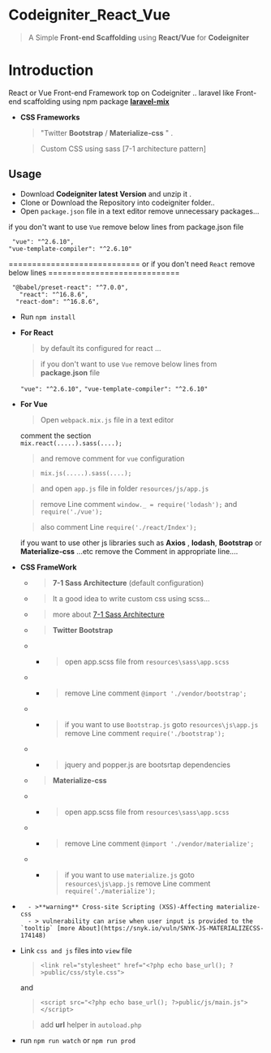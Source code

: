 # Codeigniter_React_Vue

> A Simple  **Front-end Scaffolding** using  **React/Vue** for       **Codeigniter**
>

# Introduction

React or Vue Front-end Framework top on Codeigniter  ..
laravel like Front-end scaffolding using npm package **[laravel-mix](https://github.com/JeffreyWay/laravel-mix)** 

- **CSS Frameworks**


	> "Twitter **Bootstrap** / **Materialize-css** " .
	
   >Custom CSS using sass [7-1 architecture pattern]

## Usage

- Download   **Codeigniter latest Version** and unzip it .
- Clone or Download the Repository into  codeigniter folder..
- Open `package.json` file in a text editor remove unnecessary packages...


if you don't want to use `Vue` remove  below lines from package.json file

     "vue": "^2.6.10",
    "vue-template-compiler": "^2.6.10"
============================
    or if you don't need `React` remove below lines
    ============================
   

     "@babel/preset-react": "^7.0.0",
       "react": "^16.8.6",
      "react-dom": "^16.8.6",

 - Run `npm install`  
 -  **For  React**
	 >by default its configured for  react ... 
	 
	 >if you don't want to use `Vue` remove  below lines from **package.json** file
	 
	`"vue": "^2.6.10",`
	`"vue-template-compiler": "^2.6.10"`

- **For Vue**  
	> Open `webpack.mix.js` file in a text editor
   
   comment the section  
   `mix.react(.....).sass(....);`
   
	>and  remove comment for `vue` configuration 
   
	 >`mix.js(.....).sass(....);`

    
	 >and open `app.js` file in folder  `resources/js/app.js`
 
	 >remove Line comment  `window._ = require('lodash');` and `require('./vue');`
	 
 	>also comment Line `require('./react/Index');`

	if you want to use other js libraries such as **Axios** , **lodash**, **Bootstrap** or **Materialize-css** ...etc
	remove the Comment in appropriate line....

- **CSS FrameWork**  
	- >**7-1 Sass Architecture** (default configuration)
	- > It a good idea to write custom css using scss... 
	- >more about [7-1 Sass Architecture](https://sass-guidelin.es/)
	- >**Twitter Bootstrap**  
	- - > open app.scss file from `resources\sass\app.scss`
	- - > remove Line comment  `@import './vendor/bootstrap';`
	- - > if you want to use  `Bootstrap.js`  goto `resources\js\app.js` remove Line comment `require('./bootstrap');`
	 - - > jquery and popper.js are bootsrtap dependencies
		

	- >**Materialize-css** 
	- - > open app.scss file from `resources\sass\app.scss`
	- - > remove Line comment  `@import './vendor/materialize';`
	- - > if you want to use  `materialize.js`  goto `resources\js\app.js` remove Line comment `require('./materialize');`
- 
		- >**warning** Cross-site Scripting (XSS)-Affecting materialize-css
		- > vulnerability can arise when user input is provided to the `tooltip` [more About](https://snyk.io/vuln/SNYK-JS-MATERIALIZECSS-174148)

- Link `css and js` files into `view` file
	
	>`<link rel="stylesheet" href="<?php echo base_url(); ?>public/css/style.css">`
	
	and 
	
	>`<script src="<?php echo base_url(); ?>public/js/main.js"></script>`
	
	>add **url** helper in  `autoload.php `   

- run  `npm run watch` or `npm run prod` 
